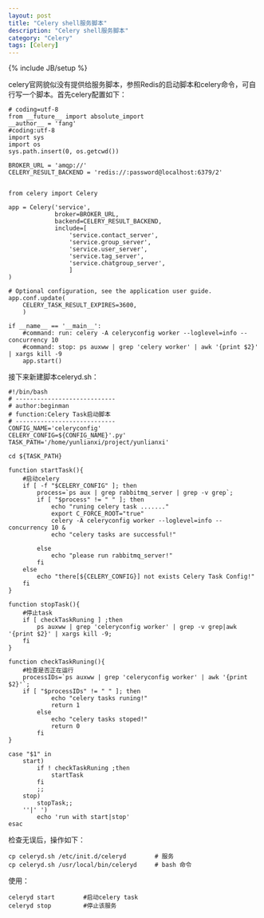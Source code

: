 ```yaml
---
layout: post
title: "Celery shell服务脚本"
description: "Celery shell服务脚本"
category: "Celery"
tags: [Celery]
---
```

{% include JB/setup %}
<p>celery官网貌似没有提供给服务脚本，参照Redis的启动脚本和celery命令，可自行写一个脚本。首先celery配置如下：</p>

<pre><code># coding=utf-8
from __future__ import absolute_import
__author__ = 'fang'
#coding:utf-8
import sys
import os
sys.path.insert(0, os.getcwd())

BROKER_URL = 'amqp://'
CELERY_RESULT_BACKEND = 'redis://:password@localhost:6379/2'


from celery import Celery

app = Celery('service',
             broker=BROKER_URL,
             backend=CELERY_RESULT_BACKEND,
             include=[
                 'service.contact_server',
                 'service.group_server',
                 'service.user_server',
                 'service.tag_server',
                 'service.chatgroup_server',
                 ]
)

# Optional configuration, see the application user guide.
app.conf.update(
    CELERY_TASK_RESULT_EXPIRES=3600,
    )

if __name__ == '__main__':
    #command: run: celery -A celeryconfig worker --loglevel=info --concurrency 10
    #command: stop: ps auxww | grep 'celery worker' | awk '{print $2}' | xargs kill -9
    app.start()
</code></pre>

<!--more-->

<p>接下来新建脚本celeryd.sh：</p>

<pre><code>#!/bin/bash
# ----------------------------
# author:beginman
# function:Celery Task启动脚本
# ----------------------------
CONFIG_NAME='celeryconfig'
CELERY_CONFIG=${CONFIG_NAME}'.py'
TASK_PATH='/home/yunlianxi/project/yunlianxi'

cd ${TASK_PATH}

function startTask(){
    #启动celery
    if [ -f "$CELERY_CONFIG" ]; then
        process=`ps aux | grep rabbitmq_server | grep -v grep`;
        if [ "$process" != " " ]; then
            echo "runing celery task ......."
            export C_FORCE_ROOT="true"
            celery -A celeryconfig worker --loglevel=info --concurrency 10 &amp;
            echo "celery tasks are successful!"

        else
            echo "please run rabbitmq_server!"
        fi
    else
        echo "there[${CELERY_CONFIG}] not exists Celery Task Config!"
    fi
}

function stopTask(){
    #停止task
    if [ checkTaskRuning ] ;then
        ps auxww | grep 'celeryconfig worker' | grep -v grep|awk '{print $2}' | xargs kill -9;
    fi
}

function checkTaskRuning(){
    #检查是否正在运行
    processIDs=`ps auxww | grep 'celeryconfig worker' | awk '{print $2}'`;
    if [ "$processIDs" != " " ]; then
            echo "celery tasks runing!"
            return 1
        else
            echo "celery tasks stoped!"
            return 0
        fi
}

case "$1" in
    start)
        if ! checkTaskRuning ;then
            startTask
        fi
        ;;
    stop)
        stopTask;;
    ''|' ')
        echo 'run with start|stop'
esac
</code></pre>

<p>检查无误后，操作如下：</p>

<pre><code>cp celeryd.sh /etc/init.d/celeryd        # 服务
cp celeryd.sh /usr/local/bin/celeryd     # bash 命令
</code></pre>

<p>使用：</p>

<pre><code>celeryd start        #启动celery task
celeryd stop         #停止该服务
</code></pre>
